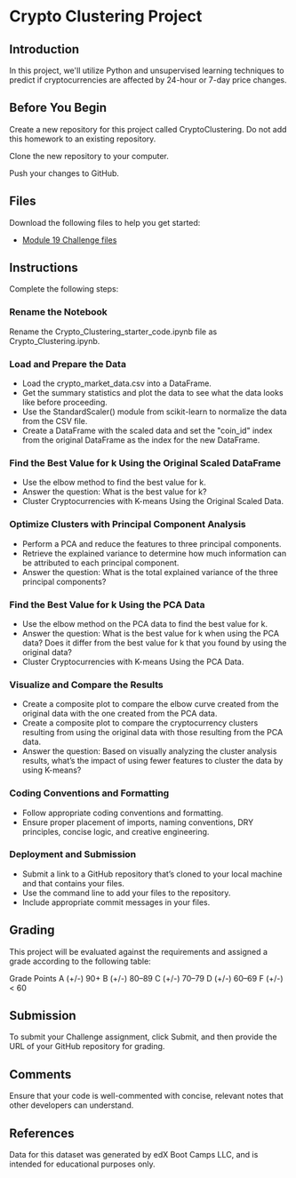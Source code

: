 # Crypto Clustering Project

## Introduction
In this project, we'll utilize Python and unsupervised learning techniques to predict if cryptocurrencies are affected by 24-hour or 7-day price changes.

## Before You Begin
Create a new repository for this project called CryptoClustering. Do not add this homework to an existing repository.

Clone the new repository to your computer.

Push your changes to GitHub.

## Files
Download the following files to help you get started:
- [Module 19 Challenge files](https://static.bc-edx.com/data/dl-1-2/m19/lms/starter/Starter_Code.zip)

## Instructions
Complete the following steps:

### Rename the Notebook
Rename the Crypto_Clustering_starter_code.ipynb file as Crypto_Clustering.ipynb.

### Load and Prepare the Data
- Load the crypto_market_data.csv into a DataFrame.
- Get the summary statistics and plot the data to see what the data looks like before proceeding.
- Use the StandardScaler() module from scikit-learn to normalize the data from the CSV file.
- Create a DataFrame with the scaled data and set the "coin_id" index from the original DataFrame as the index for the new DataFrame.

### Find the Best Value for k Using the Original Scaled DataFrame
- Use the elbow method to find the best value for k.
- Answer the question: What is the best value for k?
- Cluster Cryptocurrencies with K-means Using the Original Scaled Data.

### Optimize Clusters with Principal Component Analysis
- Perform a PCA and reduce the features to three principal components.
- Retrieve the explained variance to determine how much information can be attributed to each principal component.
- Answer the question: What is the total explained variance of the three principal components?

### Find the Best Value for k Using the PCA Data
- Use the elbow method on the PCA data to find the best value for k.
- Answer the question: What is the best value for k when using the PCA data? Does it differ from the best value for k that you found by using the original data?
- Cluster Cryptocurrencies with K-means Using the PCA Data.

### Visualize and Compare the Results
- Create a composite plot to compare the elbow curve created from the original data with the one created from the PCA data.
- Create a composite plot to compare the cryptocurrency clusters resulting from using the original data with those resulting from the PCA data.
- Answer the question: Based on visually analyzing the cluster analysis results, what’s the impact of using fewer features to cluster the data by using K-means?

### Coding Conventions and Formatting
- Follow appropriate coding conventions and formatting.
- Ensure proper placement of imports, naming conventions, DRY principles, concise logic, and creative engineering.

### Deployment and Submission
- Submit a link to a GitHub repository that’s cloned to your local machine and that contains your files.
- Use the command line to add your files to the repository.
- Include appropriate commit messages in your files.

## Grading
This project will be evaluated against the requirements and assigned a grade according to the following table:

Grade	Points
A (+/-)	90+
B (+/-)	80–89
C (+/-)	70–79
D (+/-)	60–69
F (+/-)	< 60

## Submission
To submit your Challenge assignment, click Submit, and then provide the URL of your GitHub repository for grading.

## Comments
Ensure that your code is well-commented with concise, relevant notes that other developers can understand.

## References
Data for this dataset was generated by edX Boot Camps LLC, and is intended for educational purposes only.
